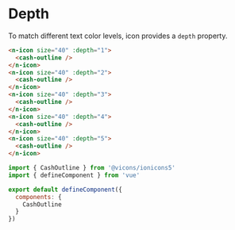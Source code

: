 # Depth

To match different text color levels, icon provides a `depth` property.

```html
<n-icon size="40" :depth="1">
  <cash-outline />
</n-icon>
<n-icon size="40" :depth="2">
  <cash-outline />
</n-icon>
<n-icon size="40" :depth="3">
  <cash-outline />
</n-icon>
<n-icon size="40" :depth="4">
  <cash-outline />
</n-icon>
<n-icon size="40" :depth="5">
  <cash-outline />
</n-icon>
```

```js
import { CashOutline } from '@vicons/ionicons5'
import { defineComponent } from 'vue'

export default defineComponent({
  components: {
    CashOutline
  }
})
```
